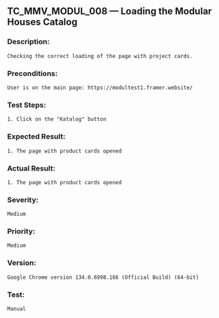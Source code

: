 ## TC_MMV_MODUL_008 — Loading the Modular Houses Catalog

### Description:
    Checking the correct loading of the page with project cards.

### Preconditions:
    User is on the main page: https://modultest1.framer.website/

### Test Steps:
    1. Click on the "Katalog" button

### Expected Result:
    1. The page with product cards opened

### Actual Result:
    1. The page with product cards opened

### Severity:  
    Medium

### Priority:
    Medium

### Version:
    Google Chrome version 134.0.6998.166 (Official Build) (64-bit)

### Test:
    Manual
